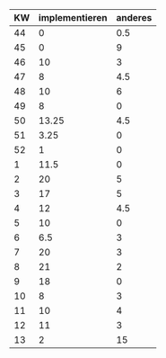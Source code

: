 | KW | implementieren | anderes | 
|----|----------------|---------| 
|44  | 0              |   0.5   | 
|45  | 0              |   9     |
|46  | 10             |   3     |
|47  | 8              |   4.5   |
|48  | 10             |   6     |
|49  | 8              |   0     |
|50  | 13.25          |   4.5   |
|51  | 3.25           |   0     |
|52  | 1              |   0     |
| 1  | 11.5           |   0     |
| 2  | 20             |   5     |
| 3  | 17             |   5     |
| 4  | 12             |   4.5   |
| 5  | 10             |   0     |
| 6  | 6.5            |   3     |
| 7  | 20             |   3     |
| 8  | 21             |   2     |
| 9  | 18             |   0     |
| 10 | 8              |   3     |
| 11 | 10             |   4     |
| 12 | 11             |   3     |
| 13 | 2              |   15    |
